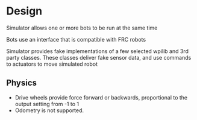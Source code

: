 # Design

Simulator allows one or more bots to be run at the same time

Bots use an interface that is compatible with FRC robots

Simulator provides fake implementations of a few selected wpilib and 3rd party classes. These
classes deliver fake sensor data, and use commands to actuators to move simulated robot

## Physics

- Drive wheels provide force forward or backwards, proportional to the output setting from -1 to 1
- Odometry is not supported.

